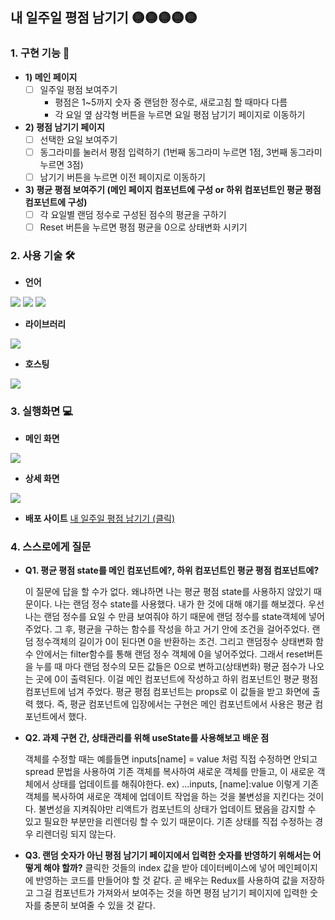 ## 내 일주일 평점 남기기 🟡🟡🟡🟡🟡


### 1. 구현 기능 🤔
- **1) 메인 페이지**
    - [ ]  일주일 평점 보여주기
        - 평점은 1~5까지 숫자 중 랜덤한 정수로, 새로고침 할 때마다 다름
        - 각 요일 옆 삼각형 버튼을 누르면 요일 평점 남기기 페이지로 이동하기
- **2) 평점 남기기 페이지**
    - [ ]  선택한 요일 보여주기
    - [ ]  동그라미를 눌러서 평점 입력하기 (1번째 동그라미 누르면 1점, 3번째 동그라미 누르면 3점)
    - [ ]  남기기 버튼을 누르면 이전 페이지로 이동하기
- **3) 평균 평점 보여주기 (메인 페이지 컴포넌트에 구성 or 하위 컴포넌트인 평균 평점 컴포넌트에 구성)**
    - [ ]  각 요일별 랜덤 정수로 구성된 점수의 평균을 구하기
    - [ ]  Reset 버튼을 누르면 평점 평균을 0으로 상태변화 시키기
    
### 2. 사용 기술 🛠
- **언어**
<img src="https://img.shields.io/badge/JavaScript-F7DF1E?style=for-the-badge&logo=JavaScript&logoColor=white"> 
<img src="https://img.shields.io/badge/HTML5-E34F26?style=for-the-badge&logo=HTML5&logoColor=white">
<img src="https://img.shields.io/badge/CSS3-1572B6?style=for-the-badge&logo=CSS3&logoColor=white">

- **라이브러리**
<img src="https://img.shields.io/badge/React-61DAFB?style=for-the-badge&logo=React&logoColor=white">

- **호스팅**
<img src="https://img.shields.io/badge/Amazon AWS-232F3E?style=for-the-badge&logo=Amazon AWS&logoColor=white">

### 3. 실행화면 💻
- **메인 화면**

![](https://velog.velcdn.com/images/hongsoom/post/ed02a20e-01a5-49cf-a0ca-4e89c23674e8/image.PNG)

- **상세 화면**

![](https://velog.velcdn.com/images/hongsoom/post/60e41dd1-5884-494d-a158-f8799425b418/image.PNG)

- **배포 사이트**
[내 일주일 평점 남기기 (클릭)](http://my-week.s3-website.ap-northeast-2.amazonaws.com/)

### 4. 스스로에게 질문
- **Q1. 평균 평점 state를 메인 컴포넌트에?, 하위 컴포넌트인 평균 평점 컴포넌트에?**

    이 질문에 답을 할 수가 없다. 왜냐하면 나는 평균 평점 state를 사용하지 않았기 때문이다. 나는 랜덤 정수 state를 사용했다.
    내가 한 것에 대해 얘기를 해보겠다.
    우선 나는 랜덤 정수를 요일 수 만큼 보여줘야 하기 때문에 랜덤 정수를 state객체에 넣어주었다.
    그 후, 평균을 구하는 함수를 작성을 하고 거기 안에 조건을 걸어주었다. 랜덤 정수객체의 길이가 0이 된다면 0을 반환하는 조건.
    그리고 랜덤정수 상태변화 함수 안에서는 filter함수를 통해 랜덤 정수 객체에 0을 넣어주었다. 그래서 reset버튼을 누를 때 마다 랜덤 정수의 모든 값들은 0으로 변하고(상태변화) 평균 점수가 나오는 곳에 0이 출력된다.
    이걸 메인 컴포넌트에 작성하고 하위 컴포넌트인 평균 평점 컴포넌트에 넘겨 주었다. 평균 평점 컴포넌트는 props로 이 값들을 받고 화면에 출력 했다.
    즉, 평균 컴포넌트에 입장에서는 구현은 메인 컴포넌트에서 사용은 평균 컴포넌트에서 했다.

- **Q2. 과제 구현 간, 상태관리를 위해 useState를 사용해보고 배운 점**

    객체를 수정할 때는 예를들면 inputs[name] = value 처럼 직접 수정하면 안되고 spread 문법을 사용하여 기존 객체를 복사하여 새로운 객체를 만들고, 이 새로운 객체에서 상태를 업데이트를 해줘야한다. ex) ...inputs, [name]:value 
    이렇게 기존 객체를 복사하여 새로운 객체에 업데이트 작업을 하는 것을 불변성을 지킨다는 것이다. 불변성을 지켜줘야만 리액트가 컴포넌트의 상태가 업데이트 됐음을 감지할 수 있고 필요한 부분만을 리렌더링 할 수 있기 때문이다. 기존 상태를 직접 수정하는 경우 리렌더링 되지 않는다.

- **Q3. 랜덤 숫자가 아닌 평점 남기기 페이지에서 입력한 숫자를 반영하기 위해서는 어떻게 해야 할까?**
    클릭한 것들의 index 값을 받아 데이터베이스에 넣어 메인페이지에 반영하는 코드를 만들어야 할 것 같다. 곧 배우는 Redux를 사용하여 값을 저장하고 그걸 컴포넌트가 가져와서 보여주는 것을 하면 평점 남기기 페이지에 입력한 숫자를 충분히 보여줄 수 있을 것 같다.
